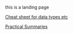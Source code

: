 this is a landing page

[Cheat sheet for data types etc](https://shambp.github.io/QUT-IT-Study-Guide/CAB201/cheat_sheet)

[Practical Summaries](https://shambp.github.io/QUT-IT-Study-Guide/CAB201/CAB201-pracs)